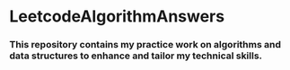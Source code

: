 # LeetcodeAlgorithmAnswers

### This repository contains my practice work on algorithms and data structures to enhance and tailor my technical skills.
